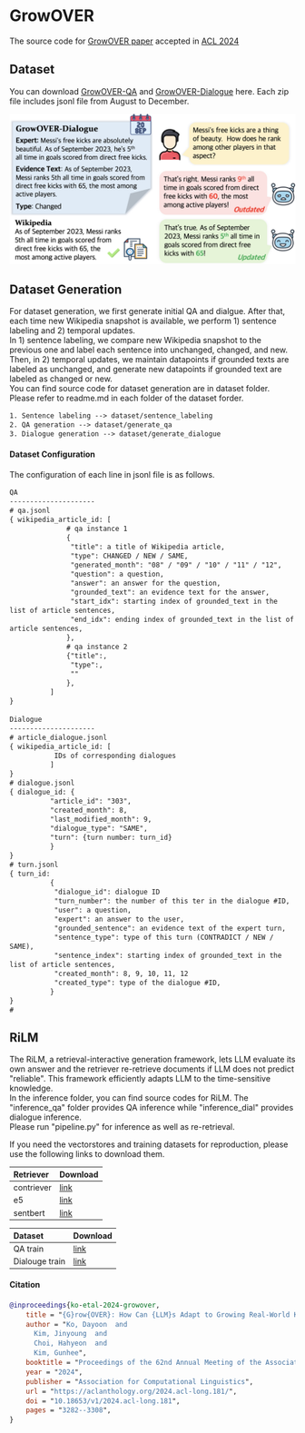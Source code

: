 # GrowOVER
The source code for [GrowOVER paper](https://aclanthology.org/2024.acl-long.181.pdf) accepted in [ACL 2024](https://aclanthology.org/2024.acl-long.181/)

## Dataset
You can download [GrowOVER-QA](https://drive.google.com/uc?export=download&id=1IcpH71gL1_S9BDIthhvjqj8rKE7HCp1R) and [GrowOVER-Dialogue](https://drive.google.com/file/d/1vnGBRDKeD0O9gxGC1ZUvMi7ySgbhQtoq/view?usp=sharing) here. Each zip file includes jsonl file from August to December.

![Dataset](./image.png)

## Dataset Generation
For dataset generation, we first generate initial QA and dialgue. After that, each time new Wikipedia snapshot is available, we perform 1) sentence labeling and 2) temporal updates.     
In 1) sentence labeling, we compare new Wikipedia snapshot to the previous one and label each sentence into unchanged, changed, and new.   
Then, in 2) temporal updates, we maintain datapoints if grounded texts are labeled as unchanged, and generate new datapoints if grounded text are labeled as changed or new.     
You can find source code for dataset generation are in dataset folder. Please refer to readme.md in each folder of the dataset forder. 

```
1. Sentence labeling --> dataset/sentence_labeling
2. QA generation --> dataset/generate_qa
3. Dialogue generation --> dataset/generate_dialogue
```

#### Dataset Configuration
The configuration of each line in jsonl file is as follows.
```
QA
---------------------
# qa.jsonl
{ wikipedia_article_id: [
              # qa instance 1
              {
               "title": a title of Wikipedia article,
               "type": CHANGED / NEW / SAME,
               "generated_month": "08" / "09" / "10" / "11" / "12",
               "question": a question, 
               "answer": an answer for the question,
               "grounded_text": an evidence text for the answer,
               "start_idx": starting index of grounded_text in the list of article sentences,
               "end_idx": ending index of grounded_text in the list of article sentences,
              },
              # qa instance 2
              {"title":,
               "type":,
               ""
              },
          ]
}

Dialogue
---------------------
# article_dialogue.jsonl
{ wikipedia_article_id: [
           IDs of corresponding dialogues
          ]
}
# dialogue.jsonl
{ dialogue_id: {
          "article_id": "303",
          "created_month": 8,
          "last_modified_month": 9,
          "dialogue_type": "SAME",
          "turn": {turn number: turn_id}
          }
}
# turn.jsonl
{ turn_id: 
          {
           "dialogue_id": dialogue ID
           "turn_number": the number of this ter in the dialogue #ID,
           "user": a question,
           "expert": an answer to the user, 
           "grounded_sentence": an evidence text of the expert turn,
           "sentence_type": type of this turn (CONTRADICT / NEW / SAME),
           "sentence_index": starting index of grounded_text in the list of article sentences,
           "created_month": 8, 9, 10, 11, 12
           "created_type": type of the dialogue #ID,
          }
}           
# 
```

## RiLM 
The RiLM, a retrieval-interactive generation framework, lets LLM evaluate its own answer and the retriever re-retrieve documents if LLM does not predict "reliable". This framework efficiently adapts LLM to the time-sensitive knowledge.   
In the inference folder, you can find source codes for RiLM. The "inference_qa" folder provides QA inference while "inference_dial" provides dialogue inference.    
Please run "pipeline.py" for inference as well as re-retrieval.   

If you need the vectorstores and training datasets for reproduction, please use the following links to download them. 

|Retriever|Download|
|:---|:---|
|contriever|[link](https://drive.google.com/file/d/1J1U-ycDz_vbkWYMusbdDNrRNM_Umf-FH/view?usp=drive_link)|
|e5|[link](https://drive.google.com/file/d/1gce3mLrOI6OPV3oOepiqYMydpiZW-7rw/view?usp=sharing)|
|sentbert|[link](https://drive.google.com/file/d/1TBsOak4qu7x5aPrOspqmC8vPu7ubQQIs/view?usp=drive_link)|


|Dataset|Download|
|:---|:---|
|QA train|[link](https://drive.google.com/file/d/1J1U-ycDz_vbkWYMusbdDNrRNM_Umf-FH/view?usp=drive_link)|
|Dialouge train|[link](https://drive.google.com/file/d/1cna0Jy00rBFOBkUtGaSa7584IAm9VjF7/view?usp=sharing)|



#### Citation
```bib
@inproceedings{ko-etal-2024-growover,
    title = "{G}row{OVER}: How Can {LLM}s Adapt to Growing Real-World Knowledge?",
    author = "Ko, Dayoon  and
      Kim, Jinyoung  and
      Choi, Hahyeon  and
      Kim, Gunhee",
    booktitle = "Proceedings of the 62nd Annual Meeting of the Association for Computational Linguistics (Volume 1: Long Papers)",
    year = "2024",
    publisher = "Association for Computational Linguistics",
    url = "https://aclanthology.org/2024.acl-long.181/",
    doi = "10.18653/v1/2024.acl-long.181",
    pages = "3282--3308",
}
```
